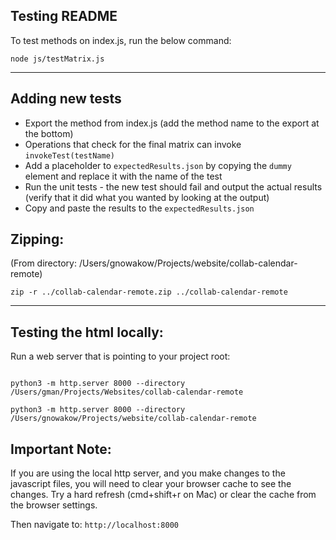 ## Testing README
To test methods on index.js, run the below command: 

```
node js/testMatrix.js
```

---
## Adding new tests
- Export the method from index.js (add the method name to the export at the bottom)
- Operations that check for the final matrix can invoke ```invokeTest(testName)```
- Add a placeholder to ```expectedResults.json``` by copying the ```dummy``` element and replace it with the name of the test
- Run the unit tests - the new test should fail and output the actual results (verify that it did what you wanted by looking at the output)
- Copy and paste the results to the ```expectedResults.json```

## Zipping:
(From directory: /Users/gnowakow/Projects/website/collab-calendar-remote)
```
zip -r ../collab-calendar-remote.zip ../collab-calendar-remote
```

---
## Testing the html locally:
Run a web server that is pointing to your project root: 
```

python3 -m http.server 8000 --directory /Users/gman/Projects/Websites/collab-calendar-remote

python3 -m http.server 8000 --directory /Users/gnowakow/Projects/website/collab-calendar-remote
```

## Important Note:
If you are using the local http server, and you make changes to the javascript files, you will need to clear your browser cache to see the changes.  Try a hard refresh (cmd+shift+r on Mac) or clear the cache from the browser settings.

Then navigate to: ```http://localhost:8000```
